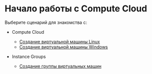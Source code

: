 # Начало работы с Compute Cloud

Выберите сценарий для знакомства с:

- Compute Cloud

    - [Создание виртуальной машины Linux](quick-create-linux.md)
    - [Создание виртуальной машины Windows](quick-create-windows.md)

- Instance Groups

    - [Создание группы виртуальных машин](ig.md)
